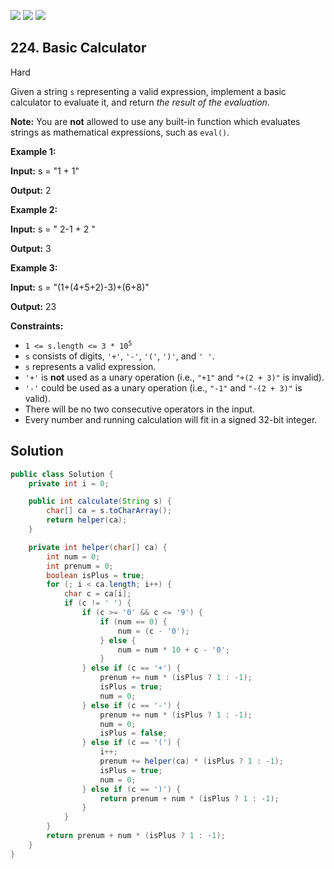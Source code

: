 [![](https://img.shields.io/github/stars/javadev/LeetCode-in-Java?label=Stars&style=flat-square)](https://github.com/javadev/LeetCode-in-Java)
[![](https://img.shields.io/github/forks/javadev/LeetCode-in-Java?label=Fork%20me%20on%20GitHub%20&style=flat-square)](https://github.com/javadev/LeetCode-in-Java/fork)
[![](https://img.shields.io/badge/-LeetCode%20in%20Kotlin-blue?style=flat-square)](https://github.com/javadev/LeetCode-in-Kotlin)

## 224\. Basic Calculator

Hard

Given a string `s` representing a valid expression, implement a basic calculator to evaluate it, and return _the result of the evaluation_.

**Note:** You are **not** allowed to use any built-in function which evaluates strings as mathematical expressions, such as `eval()`.

**Example 1:**

**Input:** s = "1 + 1"

**Output:** 2 

**Example 2:**

**Input:** s = " 2-1 + 2 "

**Output:** 3 

**Example 3:**

**Input:** s = "(1+(4+5+2)-3)+(6+8)"

**Output:** 23 

**Constraints:**

*   <code>1 <= s.length <= 3 * 10<sup>5</sup></code>
*   `s` consists of digits, `'+'`, `'-'`, `'('`, `')'`, and `' '`.
*   `s` represents a valid expression.
*   `'+'` is **not** used as a unary operation (i.e., `"+1"` and `"+(2 + 3)"` is invalid).
*   `'-'` could be used as a unary operation (i.e., `"-1"` and `"-(2 + 3)"` is valid).
*   There will be no two consecutive operators in the input.
*   Every number and running calculation will fit in a signed 32-bit integer.

## Solution

```java
public class Solution {
    private int i = 0;

    public int calculate(String s) {
        char[] ca = s.toCharArray();
        return helper(ca);
    }

    private int helper(char[] ca) {
        int num = 0;
        int prenum = 0;
        boolean isPlus = true;
        for (; i < ca.length; i++) {
            char c = ca[i];
            if (c != ' ') {
                if (c >= '0' && c <= '9') {
                    if (num == 0) {
                        num = (c - '0');
                    } else {
                        num = num * 10 + c - '0';
                    }
                } else if (c == '+') {
                    prenum += num * (isPlus ? 1 : -1);
                    isPlus = true;
                    num = 0;
                } else if (c == '-') {
                    prenum += num * (isPlus ? 1 : -1);
                    num = 0;
                    isPlus = false;
                } else if (c == '(') {
                    i++;
                    prenum += helper(ca) * (isPlus ? 1 : -1);
                    isPlus = true;
                    num = 0;
                } else if (c == ')') {
                    return prenum + num * (isPlus ? 1 : -1);
                }
            }
        }
        return prenum + num * (isPlus ? 1 : -1);
    }
}
```